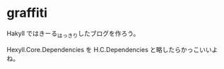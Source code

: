 # graffiti

Hakyll ではきーる<sub>はっきり</sub>したブログを作ろう。

Hexyll.Core.Dependencies を H.C.Dependencies と略したらかっこいいよね。

